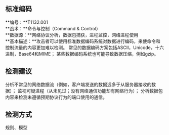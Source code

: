 ## 标准编码  
**编号：**T1132.001  
**战术：**命令与控制（Command & Control）  
**数据源：**网络协议分析，数据包捕获，进程监控，网络进程使用  
**基本描述：**攻击者可以使用标准数据编码系统对数据进行编码，来使命令和控制流量的内容更加难以检测。
常见的数据编码方案包括ASCII，Unicode，十六进制，Base64和MIME；
某些数据编码系统也可能导致数据压缩，例如gzip。  
## 检测建议  
分析不常见的网络数据流（例如，客户端发送的数据远多于从服务器接收的数据）；
监视可疑进程（从未见过；没有网络通信功能却有网络行为）；
分析数据包内容来检测未遵循预期协议行为的端口使用的通信。  
## 检测方式  
规则、模型